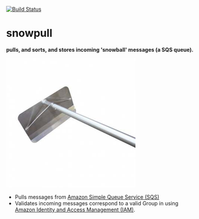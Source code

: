[![Build Status](https://travis-ci.org/secretagentsnowman/snowpull.svg)](https://travis-ci.org/secretagentsnowman/snowpull)

snowpull
========

__pulls, and sorts, and stores incoming 'snowball' messages (a SQS queue).__

![Snowpull](snowpull.jpg)

-  Pulls messages from  [Amazon Simple Queue Service (SQS)](http://aws.amazon.com/sqs/)
-  Validates incoming messages correspond to a valid Group in using [Amazon Identity and Access Management (IAM)](http://aws.amazon.com/iam/).
